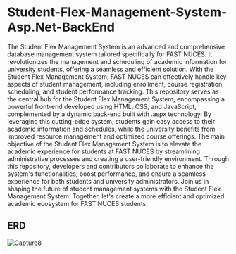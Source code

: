 # Student-Flex-Management-System-Asp.Net-BackEnd
 The Student Flex Management System is an advanced and comprehensive database management system tailored specifically for FAST NUCES. It revolutionizes the management and scheduling of academic information for university students, offering a seamless and efficient solution. With the Student Flex Management System, FAST NUCES can effectively handle key aspects of student management, including enrollment, course registration, scheduling, and student performance tracking.  This repository serves as the central hub for the Student Flex Management System, encompassing a powerful front-end developed using HTML, CSS, and JavaScript, complemented by a dynamic back-end built with .aspx technology. By leveraging this cutting-edge system, students gain easy access to their academic information and schedules, while the university benefits from improved resource management and optimized course offerings.  The main objective of the Student Flex Management System is to elevate the academic experience for students at FAST NUCES by streamlining administrative processes and creating a user-friendly environment. Through this repository, developers and contributors collaborate to enhance the system's functionalities, boost performance, and ensure a seamless experience for both students and university administrators.  Join us in shaping the future of student management systems with the Student Flex Management System. Together, let's create a more efficient and optimized academic ecosystem for FAST NUCES students.


## ERD

![Capture8](https://github.com/MuhammadAliAhson/Student-Flex-Management-System-Asp.Net-BackEnd/assets/105967134/543eec05-8b7e-4507-a13a-0048d0cd973e)


